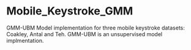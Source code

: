 # Mobile_Keystroke_GMM
GMM-UBM Model implementation for three mobile keystroke datasets: Coakley, Antal and Teh. GMM-UBM is an unsupervised model implmentation.
